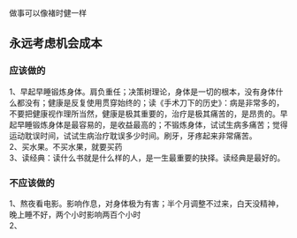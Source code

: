 
做事可以像褚时健一样  

## 永远考虑机会成本  
### 应该做的
1、早起早睡锻炼身体。肩负重任；决策树理论，身体是一切的根本，没有身体什么都没有；健康是反复使用贯穿始终的；读《手术刀下的历史》：病是非常多的，不要把健康视作理所当然，健康是极其重要的，治疗是极其痛苦的，是昂贵的。早起早睡锻炼身体是最容易的，是收益最高的；不锻炼身体，试试生病多痛苦；觉得运动耽误时间，试试生病治疗耽误多少时间。刷牙，牙疼起来非常痛苦。  
2、买水果。不买水果，就要买药  
3、读经典：读什么书就是什么样的人，是一生最重要的抉择。读经典是最好的。  



### 不应该做的  
1、熬夜看电影。影响作息，对身体极为有害；半个月调整不过来，白天没精神，晚上睡不好，两个小时影响两百个小时  
2、
